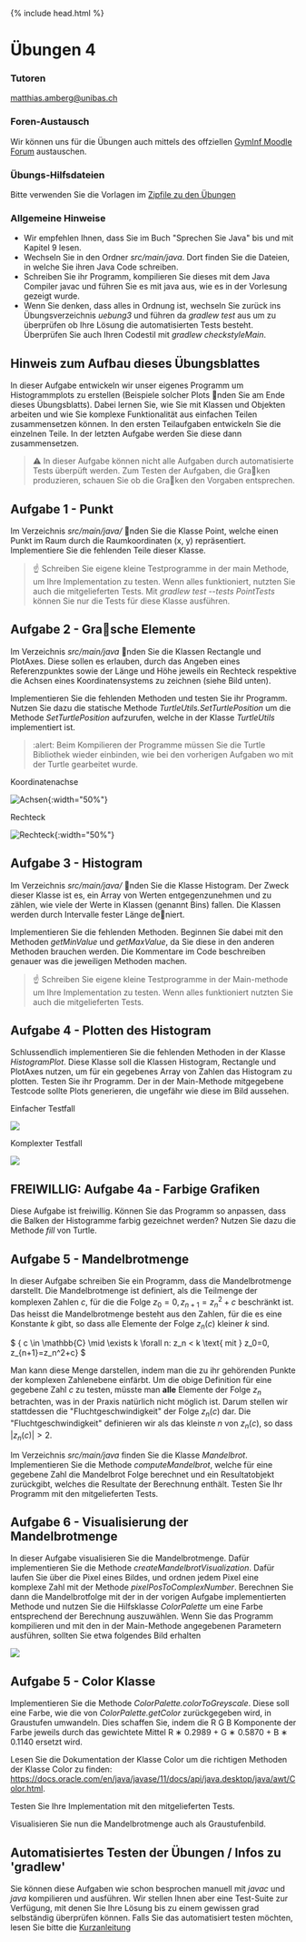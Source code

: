 {% include head.html %}
# Übungen 4

### Tutoren

[matthias.amberg@unibas.ch](mailto:matthias.amberg@unibas.ch)

### Foren-Austausch

Wir können uns für die Übungen auch mittels des offziellen [GymInf Moodle Forum](https://moodle.unifr.ch/mod/forum/view.php?id=673384) 
austauschen. 

### Übungs-Hilfsdateien

Bitte verwenden Sie die Vorlagen im [Zipfile zu den Übungen](https://github.com/unibas-marcelluethi/gyminf-programmieren/raw/master/docs/block4/uebung4.zip)

### Allgemeine Hinweise

* Wir empfehlen Ihnen, dass Sie im Buch "Sprechen Sie Java" bis und mit Kapitel 9 lesen.
* Wechseln Sie in den Ordner _src/main/java_. Dort finden Sie die Dateien, in welche Sie ihren Java Code schreiben.
* Schreiben Sie ihr Programm, kompilieren Sie dieses mit dem Java Compiler javac und führen Sie es mit java aus, wie es in der Vorlesung gezeigt wurde.
* Wenn Sie denken, dass alles in Ordnung ist, wechseln Sie zurück ins Übungsverzeichnis _uebung3_ und führen da _gradlew test_ aus um zu überprüfen ob Ihre Lösung die automatisierten Tests besteht. Überprüfen Sie auch Ihren Codestil mit _gradlew checkstyleMain_.

## Hinweis zum Aufbau dieses Übungsblattes
 
In dieser Aufgabe entwickeln wir unser eigenes Programm um Histogrammplots zu erstellen
(Beispiele solcher Plots nden Sie am Ende dieses Übungsblatts). Dabei lernen Sie, wie Sie mit
Klassen und Objekten arbeiten und wie Sie komplexe Funktionalität aus einfachen Teilen
zusammensetzen können. In den ersten Teilaufgaben entwickeln Sie die einzelnen Teile. In der
letzten Aufgabe werden Sie diese dann zusammensetzen.

> :warning: In dieser Aufgabe können nicht alle Aufgaben durch automatisierte Tests überpüft
werden. Zum Testen der Aufgaben, die Graken produzieren, schauen Sie ob die Graken den
Vorgaben entsprechen.

## Aufgabe 1 - Punkt

Im Verzeichnis _src/main/java/_ nden Sie die Klasse Point, welche einen Punkt im
Raum durch die Raumkoordinaten (x, y) repräsentiert. Implementiere Sie die fehlenden
Teile dieser Klasse.

>:point_up: Schreiben Sie eigene kleine Testprogramme in der main Methode, um Ihre Implementation zu testen. Wenn alles funktioniert, nutzten Sie auch die mitgelieferten Tests.
Mit _gradlew test --tests PointTests_ können Sie nur die Tests für diese Klasse
ausführen.

## Aufgabe 2 - Grasche Elemente

Im Verzeichnis _src/main/java_ nden Sie die Klassen Rectangle und PlotAxes.
Diese sollen es erlauben, durch das Angeben eines Referenzpunktes sowie der Länge und
Höhe jeweils ein Rechteck respektive die Achsen eines Koordinatensystems zu zeichnen
(siehe Bild unten).

Implementieren Sie die fehlenden Methoden und testen Sie ihr Programm. Nutzen Sie dazu
die statische Methode _TurtleUtils.SetTurtlePosition_ um die  Methode _SetTurtlePosition_ aufzurufen, welche in der Klasse _TurtleUtils_ implementiert ist.

> :alert: Beim Kompilieren der Programme müssen Sie die Turtle Bibliothek wieder einbinden, wie bei den vorherigen Aufgaben wo mit der Turtle gearbeitet wurde.

Koordinatenachse

![Achsen](./images-uebung/hist-axes.png){:width="50%"}

Rechteck

![Rechteck](./images-uebung/hist-rectangle.png){:width="50%"}


## Aufgabe 3 - Histogram

Im Verzeichnis _src/main/java/_ nden Sie die Klasse Histogram. Der Zweck dieser Klasse ist es, ein Array von Werten entgegenzunehmen und zu zählen, wie viele der
Werte in Klassen (genannt Bins) fallen. Die Klassen werden durch Intervalle fester Länge
deniert.

Implementieren Sie die fehlenden Methoden. Beginnen Sie dabei mit den Methoden _getMinValue_
und _getMaxValue_, da Sie diese in den anderen Methoden brauchen werden. Die Kommentare im Code beschreiben genauer was die jeweiligen Methoden machen.

>:point_up: Schreiben Sie eigene kleine Testprogramme in der Main-methode um Ihre Implementation zu testen. Wenn alles funktioniert nutzten Sie auch die mitgelieferten Tests.


## Aufgabe 4 - Plotten des Histogram

Schlussendlich implementieren Sie die fehlenden Methoden in der Klasse _HistogramPlot_.
Diese Klasse soll die Klassen Histogram, Rectangle und PlotAxes nutzen, um für
ein gegebenes Array von Zahlen das Histogram zu plotten. Testen Sie ihr Programm. Der
in der Main-Methode mitgegebene Testcode sollte Plots generieren, die ungefähr wie diese
im Bild aussehen.

Einfacher Testfall

![](./images-uebung/histogram-simple.png)

Komplexter Testfall

![](./images-uebung/histogram-complex.png)

## FREIWILLIG: Aufgabe 4a - Farbige Grafiken

Diese Aufgabe ist freiwillig. Können Sie das Programm so anpassen, dass die Balken der
Histogramme farbig gezeichnet werden? Nutzen Sie dazu die Methode _fill_ von Turtle.


## Aufgabe 5 - Mandelbrotmenge

In dieser Aufgabe schreiben Sie ein Programm, dass die
Mandelbrotmenge darstellt. Die Mandelbrotmenge ist definiert, als die Teilmenge
der komplexen Zahlen $c$, für die die Folge $z_0=0, z_{n+1} = z_{n}^2 + c$
beschränkt ist. Das heisst die Mandelbrotmenge besteht aus den Zahlen, für die
es eine Konstante $k$ gibt, so dass alle Elemente der Folge $z_n(c)$ kleiner
$k$ sind.

$
  \{ c \in \mathbb{C} \mid \exists k \forall n: z_n < k \text{ mit } z_0=0, z_{n+1}=z_n^2+c\}
$

Man kann diese Menge darstellen, indem man die zu ihr gehörenden Punkte der
komplexen Zahlenebene einfärbt. Um die obige Definition für eine gegebene
Zahl $c$ zu testen, müsste man **alle** Elemente der Folge $z_n$
betrachten, was in der Praxis natürlich nicht möglich ist. Darum stellen
wir stattdessen die "Fluchtgeschwindigkeit" der Folge $z_n(c)$ dar. Die
"Fluchtgeschwindigkeit" definieren wir als das kleinste $n$ von $z_n(c)$, so
dass $|z_n(c)| > 2$. 

Im Verzeichnis _src/main/java_ finden Sie die Klasse _Mandelbrot_. Implementieren
Sie die Methode _computeMandelbrot_, welche für eine gegebene Zahl die Mandelbrot
Folge berechnet und ein Resultatobjekt zurückgibt, welches die Resultate der Berechnung
enthält. Testen Sie Ihr Programm mit den mitgelieferten Tests.

## Aufgabe 6 - Visualisierung der Mandelbrotmenge

In dieser Aufgabe visualisieren Sie die Mandelbrotmenge. Dafür implementieren Sie die
Methode _createMandelbrotVisualization_. Dafür laufen Sie über die Pixel eines
Bildes, und ordnen jedem Pixel eine komplexe Zahl mit der Methode
_pixelPosToComplexNumber_. Berechnen Sie dann die Mandelbrotfolge mit der in der
vorigen Aufgabe implementierten Methode und nutzen Sie die Hilfsklasse _ColorPalette_
um eine Farbe entsprechend der Berechnung auszuwählen.
Wenn Sie das Programm kompilieren und mit den in der Main-Methode angegebenen
Parametern ausführen, sollten Sie etwa folgendes Bild erhalten

![](images-uebung/mandelbrot.png)

## Aufgabe 5 - Color Klasse

Implementieren Sie die Methode _ColorPalette.colorToGreyscale_. Diese soll eine Farbe, wie die von _ColorPalette.getColor_ zurückgegeben wird, in Graustufen
umwandeln. Dies schaffen Sie, indem die R G B Komponente der Farbe jeweils durch das
gewichtete Mittel R ∗ 0.2989 + G ∗ 0.5870 + B ∗ 0.1140 ersetzt wird.

Lesen Sie die Dokumentation der Klasse Color um die richtigen Methoden der Klasse Color zu finden: <https://docs.oracle.com/en/java/javase/11/docs/api/java.desktop/java/awt/Color.html>.

Testen Sie Ihre Implementation mit den mitgelieferten Tests.

Visualisieren Sie nun die Mandelbrotmenge auch als Graustufenbild.

## Automatisiertes Testen der Übungen / Infos zu 'gradlew'

Sie können diese Aufgaben wie schon besprochen manuell mit _javac_ und _java_ kompilieren und ausführen. Wir stellen Ihnen aber eine Test-Suite zur Verfügung, mit denen Sie Ihre Lösung bis zu einem gewissen grad selbständig überprüfen können. Falls Sie das automatisiert testen möchten, lesen Sie bitte die [Kurzanleitung](../block1/kurzanleitung-gradle.md)
